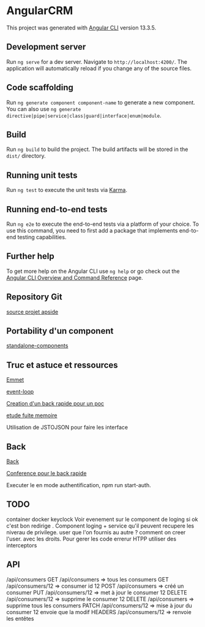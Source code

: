 # AngularCRM

This project was generated with [Angular CLI](https://github.com/angular/angular-cli) version 13.3.5.

## Development server

Run `ng serve` for a dev server. Navigate to `http://localhost:4200/`. The application will automatically reload if you change any of the source files.

## Code scaffolding

Run `ng generate component component-name` to generate a new component. You can also use `ng generate directive|pipe|service|class|guard|interface|enum|module`.

## Build

Run `ng build` to build the project. The build artifacts will be stored in the `dist/` directory.

## Running unit tests

Run `ng test` to execute the unit tests via [Karma](https://karma-runner.github.io).

## Running end-to-end tests

Run `ng e2e` to execute the end-to-end tests via a platform of your choice. To use this command, you need to first add a package that implements end-to-end testing capabilities.

## Further help

To get more help on the Angular CLI use `ng help` or go check out the [Angular CLI Overview and Command Reference](https://angular.io/cli) page.

## Repository Git

[source projet apside](https://github.com/jollivetc/angularCRM-November)


## Portability d'un component

[standalone-components](https://angular.io/guide/standalone-components)

## Truc et astuce et ressources

[Emmet](https://docs.emmet.io/cheat-sheet/)

[event-loop](https://guide-angular.wishtack.io/ecmascript-6+/event-loop)

[Creation d'un back rapide pour un poc](https://github.com/typicode/json-server)

[etude fuite memoire](https://kgotgit.medium.com/rxjs-subject-subscription-heap-memory-analysis-909dc173a613)

Utilisation de JSTOJSON pour faire les interface

## Back

[Back](https://github.com/jollivetc/AngularCRM-back)

[Conference pour le back rapide](https://www.youtube.com/watch?v=zZlFXga1tEg&list=PLIBWgWaHgLpObzsDNKDJmL-J_V3fHtJy7)

Executer le en mode authentification, npm run start-auth.


## TODO
container docker keyclock
Voir evenement sur le component de loging si ok c'est bon redirige .
Component loging + service qu'il peuvent recupere les niverau de privilege.
user que l'on fournis au autre ? comment on creer l'user.
avec les droits.
Pour gerer les code errerur HTPP utiliser des interceptors


## API

/api/consumers
GET /api/consumers => tous les consumers
GET /api/consumers/12 => consumer id 12
POST /api/consumers => créé un consumer
PUT /api/consumers/12 => met à jour le consumer 12
DELETE /api/consumers/12 => supprime le consumer 12
DELETE /api/consumers => supprime tous les consumers
PATCH  /api/consumers/12 => mise à jour du consumer 12 envoie que la modif
HEADERS /api/consumers/12 => renvoie les entêtes
